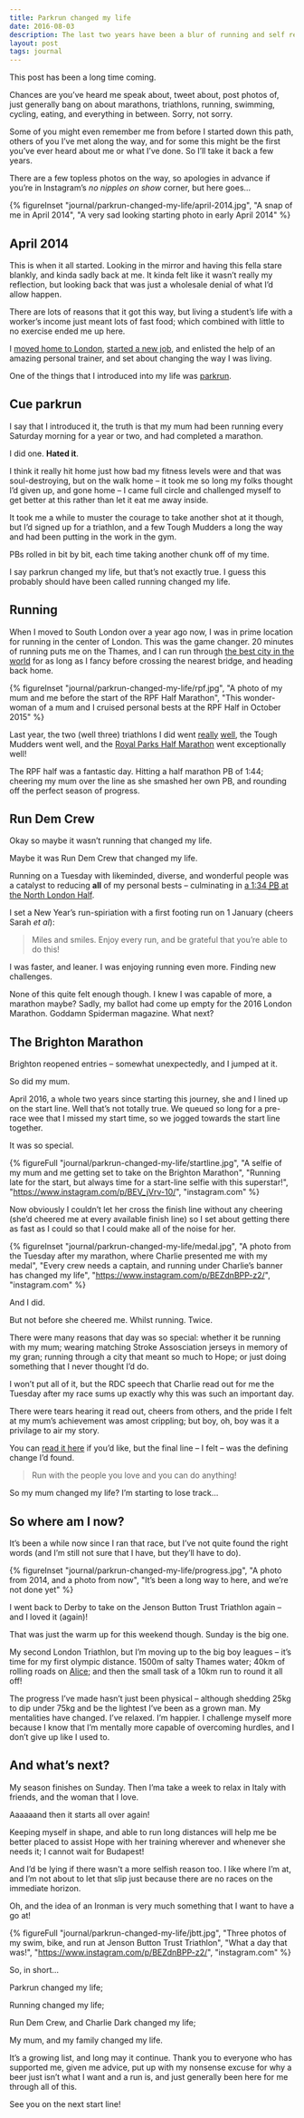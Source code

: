 ```yaml
---
title: Parkrun changed my life
date: 2016-08-03
description: The last two years have been a blur of running and self realisation, but simply put. My life has changed.
layout: post
tags: journal
---
```


This post has been a long time coming.

Chances are you’ve heard me speak about, tweet about, post photos of, just generally bang on about marathons, triathlons, running, swimming, cycling, eating, and everything in between. Sorry, not sorry.

Some of you might even remember me from before I started down this path, others of you I’ve met along the way, and for some this might be the first you’ve ever heard about me or what I’ve done. So I’ll take it back a few years.

There are a few topless photos on the way, so apologies in advance if you’re in Instagram’s _no nipples on show_ corner, but here goes…

{% figureInset
  "journal/parkrun-changed-my-life/april-2014.jpg",
  "A snap of me in April 2014",
  "A very sad looking starting photo in early April 2014"
%}

## April 2014

This is when it all started. Looking in the mirror and having this fella stare blankly, and kinda sadly back at me. It kinda felt like it wasn’t really my reflection, but looking back that was just a wholesale denial of what I’d allow happen.

There are lots of reasons that it got this way, but living a student’s life with a worker’s income just meant lots of fast food; which combined with little to no exercise ended me up here.

I [moved home to London](/journal/good-bye-reading/), [started a new job](/journal/new-stuff/), and enlisted the help of an amazing personal trainer, and set about changing the way I was living.

One of the things that I introduced into my life was [parkrun](http://www.parkrun.org.uk/).

## Cue parkrun

I say that I introduced it, the truth is that my mum had been running every Saturday morning for a year or two, and had completed a marathon.

I did one. __Hated it__.

I think it really hit home just how bad my fitness levels were and that was soul-destroying, but on the walk home – it took me so long my folks thought I’d given up, and gone home – I came full circle and challenged myself to get better at this rather than let it eat me away inside.

It took me a while to muster the courage to take another shot at it though, but I’d signed up for a triathlon, and a few Tough Mudders a long the way and had been putting in the work in the gym.

PBs rolled in bit by bit, each time taking another chunk off of my time.

I say parkrun changed my life, but that’s not exactly true. I guess this probably should have been called running changed my life.

## Running

When I moved to South London over a year ago now, I was in prime location for running in the center of London. This was the game changer. 20 minutes of running puts me on the Thames, and I can run through [the best city in the world](/journal/the-best-city/) for as long as I fancy before crossing the nearest bridge, and heading back home.

{% figureInset
  "journal/parkrun-changed-my-life/rpf.jpg",
  "A photo of my mum and me before the start of the RPF Half Marathon",
  "This wonder-woman of a mum and I cruised personal bests at the RPF Half in October 2015"
%}

Last year, the two (well three) triathlons I did went [really](/journal/triathlete/) [well](/journal/the-london-triathon/), the Tough Mudders went well, and the [Royal Parks Half Marathon](https://www.instagram.com/p/8tJztOP-yZ/?taken-by=robsterlini) went exceptionally well!

The RPF half was a fantastic day. Hitting a half marathon PB of 1:44; cheering my mum over the line as she smashed her own PB, and rounding off the perfect season of progress.

## Run Dem Crew

Okay so maybe it wasn’t running that changed my life.

Maybe it was Run Dem Crew that changed my life.

Running on a Tuesday with likeminded, diverse, and wonderful people was a catalyst to reducing __all__ of my personal bests – culminating in [a 1:34 <abbr title="personal best">PB</abbr> at the North London Half](https://www.instagram.com/p/BDLQv_iv-_m/?taken-by=robsterlini).

I set a New Year’s run-spiriation with a first footing run on 1 January (cheers Sarah _et al_):

> Miles and smiles. Enjoy every run, and be grateful that you’re able to do this!

I was faster, and leaner. I was enjoying running even more. Finding new challenges.

None of this quite felt enough though. I knew I was capable of more, a marathon maybe? Sadly, my ballot had come up empty for the 2016 London Marathon. Goddamn Spiderman magazine. What next?

## The Brighton Marathon

Brighton reopened entries – somewhat unexpectedly, and I jumped at it.

So did my mum.

April 2016, a whole two years since starting this journey, she and I lined up on the start line. Well that’s not totally true. We queued so long for a pre-race wee that I missed my start time, so we jogged towards the start line together.

It was so special.

{% figureFull
  "journal/parkrun-changed-my-life/startline.jpg",
  "A selfie of my mum and me getting set to take on the Brighton Marathon",
  "Running late for the start, but always time for a start-line selfie with this superstar!",
  "https://www.instagram.com/p/BEV_jVrv-10/",
  "instagram.com"
%}

Now obviously I couldn’t let her cross the finish line without any cheering (she’d cheered me at every available finish line) so I set about getting there as fast as I could so that I could make all of the noise for her.

{% figureInset
  "journal/parkrun-changed-my-life/medal.jpg",
  "A photo from the Tuesday after my marathon, where Charlie presented me with my medal",
  "Every crew needs a captain, and running under Charlie’s banner has changed my life",
  "https://www.instagram.com/p/BEZdnBPP-z2/",
  "instagram.com"
%}

And I did.

But not before she cheered me. Whilst running. Twice.

There were many reasons that day was so special: whether it be running with my mum; wearing matching Stroke Assosciation jerseys in memory of my gran; running through a city that meant so much to Hope; or just doing something that I never thought I’d do.

I won’t put all of it, but the RDC speech that Charlie read out for me the Tuesday after my race sums up exactly why this was such an important day.

There were tears hearing it read out, cheers from others, and the pride I felt at my mum’s achievement was amost crippling; but boy, oh, boy was it a privilage to air my story.

You can [read it here](https://docs.google.com/a/robsterlini.co.uk/document/d/1an8GzuGxGTZsvqJ7x0BMnZDeeRD8Gni7TzF0ryPMCCU/edit?usp=sharing) if you’d like, but the final line – I felt – was the defining change I’d found.

> Run with the people you love and you can do anything!

So my mum changed my life? I’m starting to lose track…

## So where am I now?

It’s been a while now since I ran that race, but I’ve not quite found the right words (and I’m still not sure that I have, but they’ll have to do).

{% figureInset
  "journal/parkrun-changed-my-life/progress.jpg",
  "A photo from 2014, and a photo from now",
  "It’s been a long way to here, and we’re not done yet"
%}

I went back to Derby to take on the Jenson Button Trust Triathlon again – and I loved it (again)!

That was just the warm up for this weekend though. Sunday is the big one.

My second London Triathlon, but I’m moving up to the big boy leagues – it’s time for my first olympic distance. 1500m of salty Thames water; 40km of rolling roads on [Alice](https://www.instagram.com/p/BGhNLCmv-9y/?taken-by=robsterlini); and then the small task of a 10km run to round it all off!

The progress I’ve made hasn’t just been physical – although shedding 25kg to dip under 75kg and be the lightest I’ve been as a grown man. My mentalities have changed. I’ve relaxed. I’m happier. I challenge myself more because I know that I’m mentally more capable of overcoming hurdles, and I don’t give up like I used to.

## And what’s next?

My season finishes on Sunday. Then I’ma take a week to relax in Italy with friends, and the woman that I love.

Aaaaaand then it starts all over again!

Keeping myself in shape, and able to run long distances will help me be better placed to assist Hope with her training wherever and whenever she needs it; I cannot wait for Budapest!

And I’d be lying if there wasn't a more selfish reason too. I like where I’m at, and I’m not about to let that slip just because there are no races on the immediate horizon.

Oh, and the idea of an Ironman is very much something that I want to have a go at!

{% figureFull
  "journal/parkrun-changed-my-life/jbtt.jpg",
  "Three photos of my swim, bike, and run at Jenson Button Trust Triathlon",
  "What a day that was!",
  "https://www.instagram.com/p/BEZdnBPP-z2/",
  "instagram.com"
%}

So, in short…

Parkrun changed my life;

Running changed my life;

Run Dem Crew, and Charlie Dark changed my life;

My mum, and my family changed my life.

It’s a growing list, and long may it continue. Thank you to everyone who has supported me, given me advice, put up with my nonsense excuse for why a beer just isn’t what I want and a run is, and just generally been here for me through all of this.

See you on the next start line!
